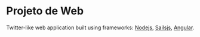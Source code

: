 # Projeto de Web

Twitter-like web application built using frameworks: [Nodejs](https://nodejs.org), [Sailsjs](sailsjs.org), [Angular](https://angularjs.org).
